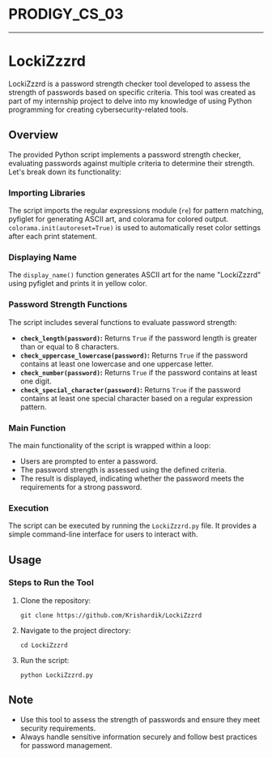 # PRODIGY_CS_03

---

# LockiZzzrd

LockiZzzrd is a password strength checker tool developed to assess the strength of passwords based on specific criteria. This tool was created as part of my internship project to delve into my knowledge of using Python programming for creating cybersecurity-related tools.

## Overview

The provided Python script implements a password strength checker, evaluating passwords against multiple criteria to determine their strength. Let's break down its functionality:

### Importing Libraries

The script imports the regular expressions module (`re`) for pattern matching, pyfiglet for generating ASCII art, and colorama for colored output. `colorama.init(autoreset=True)` is used to automatically reset color settings after each print statement.

### Displaying Name

The `display_name()` function generates ASCII art for the name "LockiZzzrd" using pyfiglet and prints it in yellow color.

### Password Strength Functions

The script includes several functions to evaluate password strength:
- **`check_length(password)`:** Returns `True` if the password length is greater than or equal to 8 characters.
- **`check_uppercase_lowercase(password)`:** Returns `True` if the password contains at least one lowercase and one uppercase letter.
- **`check_number(password)`:** Returns `True` if the password contains at least one digit.
- **`check_special_character(password)`:** Returns `True` if the password contains at least one special character based on a regular expression pattern.

### Main Function

The main functionality of the script is wrapped within a loop:
- Users are prompted to enter a password.
- The password strength is assessed using the defined criteria.
- The result is displayed, indicating whether the password meets the requirements for a strong password.

### Execution

The script can be executed by running the `LockiZzzrd.py` file. It provides a simple command-line interface for users to interact with.

## Usage

### Steps to Run the Tool

1. Clone the repository:
   ```
   git clone https://github.com/Krishardik/LockiZzzrd
   ```

2. Navigate to the project directory:
   ```
   cd LockiZzzrd
   ```

3. Run the script:
   ```
   python LockiZzzrd.py
   ```

## Note

- Use this tool to assess the strength of passwords and ensure they meet security requirements.
- Always handle sensitive information securely and follow best practices for password management.
